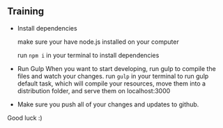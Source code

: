 ## Training

- Install dependencies

  make sure your have node.js installed on your computer

  run `npm i` in your terminal to install dependencies

- Run Gulp
  When you want to start developing, run gulp to compile the files and watch your changes.
  run `gulp` in your terminal to run gulp default task, which will compile your resources, move them into a distribution folder, and serve them on localhost:3000

- Make sure you push all of your changes and updates to github.

Good luck :)
